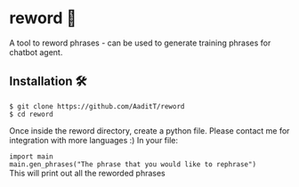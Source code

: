 # reword 📨
A tool to reword phrases - can be used to generate training phrases for chatbot agent.


## Installation 🛠
```$ git clone https://github.com/AaditT/reword```<br/>
```$ cd reword```<br/>

Once inside the reword directory, create a python file. Please contact me for integration with more languages :)
In your file:

```import main```<br/>
```main.gen_phrases("The phrase that you would like to rephrase")```<br/>
This will print out all the reworded phrases 
